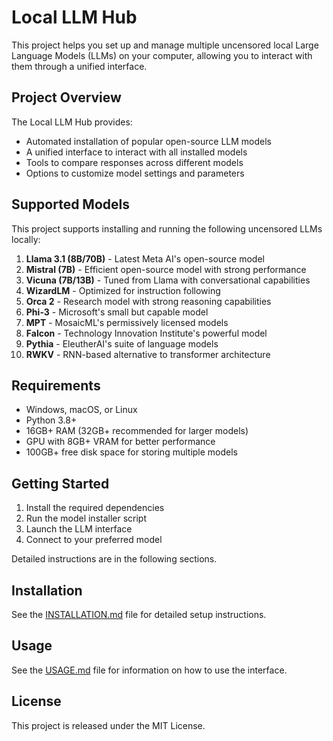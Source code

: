 # Local LLM Hub

This project helps you set up and manage multiple uncensored local Large Language Models (LLMs) on your computer, allowing you to interact with them through a unified interface.

## Project Overview

The Local LLM Hub provides:
- Automated installation of popular open-source LLM models
- A unified interface to interact with all installed models
- Tools to compare responses across different models
- Options to customize model settings and parameters

## Supported Models

This project supports installing and running the following uncensored LLMs locally:

1. **Llama 3.1 (8B/70B)** - Latest Meta AI's open-source model
2. **Mistral (7B)** - Efficient open-source model with strong performance
3. **Vicuna (7B/13B)** - Tuned from Llama with conversational capabilities
4. **WizardLM** - Optimized for instruction following
5. **Orca 2** - Research model with strong reasoning capabilities
6. **Phi-3** - Microsoft's small but capable model
7. **MPT** - MosaicML's permissively licensed models
8. **Falcon** - Technology Innovation Institute's powerful model
9. **Pythia** - EleutherAI's suite of language models
10. **RWKV** - RNN-based alternative to transformer architecture

## Requirements

- Windows, macOS, or Linux
- Python 3.8+
- 16GB+ RAM (32GB+ recommended for larger models)
- GPU with 8GB+ VRAM for better performance
- 100GB+ free disk space for storing multiple models

## Getting Started

1. Install the required dependencies
2. Run the model installer script
3. Launch the LLM interface
4. Connect to your preferred model

Detailed instructions are in the following sections.

## Installation

See the [INSTALLATION.md](INSTALLATION.md) file for detailed setup instructions.

## Usage

See the [USAGE.md](USAGE.md) file for information on how to use the interface.

## License

This project is released under the MIT License.
